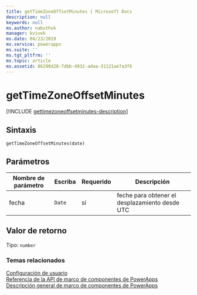 ```yaml
---
title: getTimeZoneOffsetMinutes | Microsoft Docs
description: null
keywords: null
ms.author: nabuthuk
manager: kvivek
ms.date: 04/23/2019
ms.service: powerapps
ms.suite: ''
ms.tgt_pltfrm: ''
ms.topic: article
ms.assetid: 86290d20-7dbb-4932-adaa-31121ae7a3f6
---
```


# <a name="gettimezoneoffsetminutes"></a>getTimeZoneOffsetMinutes

[!INCLUDE [gettimezoneoffsetminutes-description](includes/gettimezoneoffsetminutes-description.md)]

## <a name="syntax"></a>Sintaxis

`getTimeZoneOffsetMinutes(date)`

## <a name="parameters"></a>Parámetros

| Nombre de parámetro|Escriba|Requerido|Descripción|
| ------------- |----|--------|-----------|
|fecha|`Date`|sí|feche para obtener el desplazamiento desde UTC|

## <a name="return-value"></a>Valor de retorno

Tipo: `number`


### <a name="related-topics"></a>Temas relacionados

[Configuración de usuario](../usersettings.md)<br/>
[Referencia de la API de marco de componentes de PowerApps](../../reference/index.md)<br/>
[Descripción general de marco de componentes de PowerApps](../../overview.md)